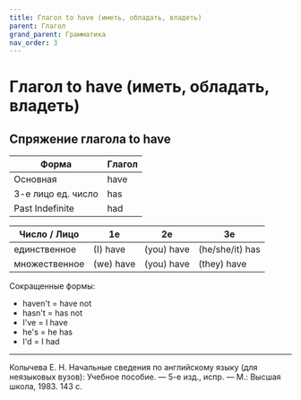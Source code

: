 ```yaml
---
title: Глагол to have (иметь, обладать, владеть)
parent: Глагол
grand_parent: Грамматика
nav_order: 3
---
```


# Глагол to have (иметь, обладать, владеть)


## Спряжение глагола to have

| Форма              | Глагол |
|--------------------|--------|
| Основная           | have   |
| 3-е лицо ед. число | has    |
| Past Indefinite    | had    |

| Число / Лицо  | 1e        | 2e         | 3e              |
|---------------|-----------|------------|-----------------|
| единственное  | (I) have  | (you) have | (he/she/it) has |
| множественное | (we) have | (you) have | (they) have     |

Сокращенные формы:
- haven't = have not
- hasn't = has not
- I've = I have
- he's = he has
- I'd = I had


---

Колычева Е. Н.  Начальные сведения по английскому языку (для
неязыковых вузов): Учебное пособие. — 5-е изд., испр. — М.: Высшая
школа, 1983. 143 с.
  
